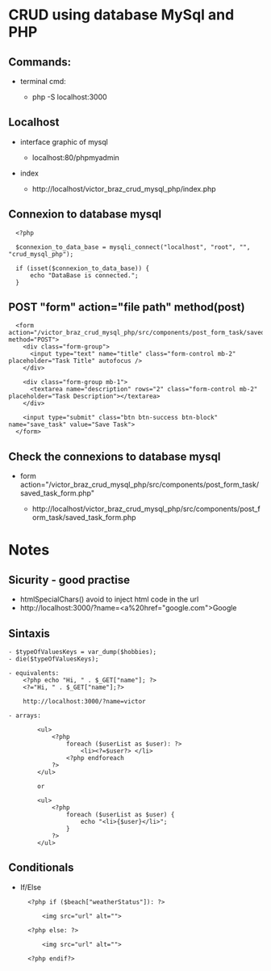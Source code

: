 # CRUD using database MySql and PHP

## Commands:

- terminal cmd:

  - php -S localhost:3000

## Localhost

- interface graphic of mysql

  - localhost:80/phpmyadmin

- index

  - http://localhost/victor_braz_crud_mysql_php/index.php

## Connexion to database mysql

      <?php

      $connexion_to_data_base = mysqli_connect("localhost", "root", "", "crud_mysql_php");

      if (isset($connexion_to_data_base)) {
          echo "DataBase is connected.";
      }

## POST "form" action="file path" method(post)

      <form action="/victor_braz_crud_mysql_php/src/components/post_form_task/saved_task_form.php" method="POST">
        <div class="form-group">
          <input type="text" name="title" class="form-control mb-2" placeholder="Task Title" autofocus />
        </div>

        <div class="form-group mb-1">
          <textarea name="description" rows="2" class="form-control mb-2" placeholder="Task Description"></textarea>
        </div>

        <input type="submit" class="btn btn-success btn-block" name="save_task" value="Save Task">
      </form>

## Check the connexions to database mysql

- form action="/victor_braz_crud_mysql_php/src/components/post_form_task/saved_task_form.php"

  - http://localhost/victor_braz_crud_mysql_php/src/components/post_form_task/saved_task_form.php

# Notes

## Sicurity - good practise

- htmlSpecialChars() avoid to inject html code in the url
- http://localhost:3000/?name=<a%20href="google.com">Google</a>

## Sintaxis

    - $typeOfValuesKeys = var_dump($hobbies);
    - die($typeOfValuesKeys);

    - equivalents:
        <?php echo "Hi, " . $_GET["name"]; ?>
        <?="Hi, " . $_GET["name"];?>

        http://localhost:3000/?name=victor

    - arrays:

            <ul>
                <?php
                    foreach ($userList as $user): ?>
                        <li><?=$user?> </li>
                    <?php endforeach
                ?>
            </ul>

            or

            <ul>
                <?php
                    foreach ($userList as $user) {
                        echo "<li>{$user}</li>";
                    }
                ?>
            </ul>

## Conditionals

- If/Else

        <?php if ($beach["weatherStatus"]): ?>

            <img src="url" alt="">

        <?php else: ?>

            <img src="url" alt="">

        <?php endif?>
